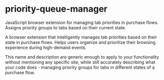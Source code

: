 # priority-queue-manager
JavaScript browser extension for managing tab priorities in purchase flows. Assigns priority groups to tabs based on their current state.

A browser extension that intelligently manages tab priorities based on their state in purchase flows. Helps users organize and prioritize their browsing experience during high-demand events.

This name and description are generic enough to apply to your functionality without mentioning any specific site, while still accurately describing what your code does - managing priority groups for tabs in different states of a purchase flow.
